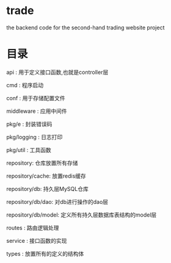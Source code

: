 # trade
the backend code for the second-hand trading website project
# 目录
api : 用于定义接口函数,也就是controller层

cmd : 程序启动

conf : 用于存储配置文件

middleware : 应用中间件

pkg/e : 封装错误码

pkg/logging : 日志打印

pkg/util : 工具函数

repository: 仓库放置所有存储

repository/cache: 放置redis缓存

repository/db: 持久层MySQL仓库

repository/db/dao: 对db进行操作的dao层

repository/db/model: 定义所有持久层数据库表结构的model层

routes : 路由逻辑处理

service : 接口函数的实现

types : 放置所有的定义的结构体
